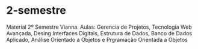 # 2-semestre
Material 2º Semestre Vianna. Aulas: Gerencia de Projetos, Tecnologia Web Avançada, Desing Interfaces Digitais, Estrutura de Dados, Banco de Dados Aplicado, Análise Orientado a Objetos e Prgramação Orientada a Objetos
